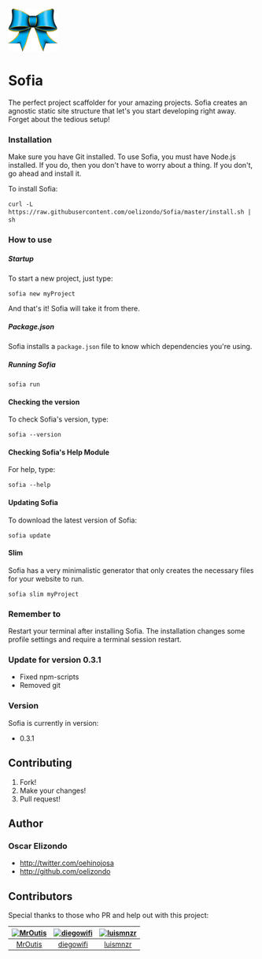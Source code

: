 ![Sofia](https://raw.githubusercontent.com/oelizondo/Sofia/master/Logo.png)
# Sofia
The perfect project scaffolder for your amazing projects. Sofia creates an agnostic static site structure that let's you start developing right away. Forget about the tedious setup!

### Installation

Make sure you have Git installed.
To use Sofia, you must have Node.js installed. If you do, then you don't have to worry about a thing. If you don't, go ahead and install it.

To install Sofia:

```console
curl -L https://raw.githubusercontent.com/oelizondo/Sofia/master/install.sh | sh
```

### How to use

##### Startup

To start a new project, just type:

```console
sofia new myProject
```

And that's it! Sofia will take it from there.

##### Package.json

Sofia installs a ```package.json``` file to know which dependencies you're using.

##### Running Sofia

```console
sofia run
```

#### Checking the version
To check Sofia's version, type:

```console
sofia --version
```

#### Checking Sofia's Help Module
For help, type:

```console
sofia --help
```

#### Updating Sofia
To download the latest version of Sofia:

```console
sofia update
```

#### Slim

Sofia has a very minimalistic generator that only creates the necessary files for your website to run.

```console
sofia slim myProject
```

### Remember to

Restart your terminal after installing Sofia. The installation changes
some profile settings and require a terminal session restart.

### Update for version 0.3.1

* Fixed npm-scripts
* Removed git

### Version

Sofia is currently in version:

* 0.3.1

## Contributing

1. Fork!
2. Make your changes!
3. Pull request!

## Author

### Oscar Elizondo
* http://twitter.com/oehinojosa
* http://github.com/oelizondo

## Contributors
Special thanks to those who PR and help out with this project:

|  [![MrOutis](https://avatars.githubusercontent.com/u/7363250?v=3&s=80)](https://github.com/MrOutis) | [![diegowifi](https://avatars.githubusercontent.com/u/2978730?v=3&s=80)](https://github.com/diegowifi) | [![luismnzr](https://avatars.githubusercontent.com/u/12598484?v=3&s=80)](https://github.com/luismnzr)  |
| :--:|:--:|:--: |
|  [MrOutis](https://github.com/MrOutis) | [diegowifi](https://github.com/diegowifi) | [luismnzr](https://github.com/luismnzr)  |
